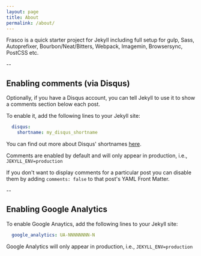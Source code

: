 ```yaml
---
layout: page
title: About
permalink: /about/
---
```


Frasco is a quick starter project for Jekyll including full setup for gulp, Sass, Autoprefixer, Bourbon/Neat/Bitters, Webpack, Imagemin, Browsersync, PostCSS etc.

--

## Enabling comments (via Disqus)

Optionally, if you have a Disqus account, you can tell Jekyll to use it to show a comments section below each post.

To enable it, add the following lines to your Jekyll site:

```yaml
  disqus:
    shortname: my_disqus_shortname
```

You can find out more about Disqus' shortnames [here](https://help.disqus.com/customer/portal/articles/466208).

Comments are enabled by default and will only appear in production, i.e., `JEKYLL_ENV=production`

If you don't want to display comments for a particular post you can disable them by adding `comments: false` to that post's YAML Front Matter.

--

## Enabling Google Analytics

To enable Google Anaytics, add the following lines to your Jekyll site:

```yaml
  google_analytics: UA-NNNNNNNN-N
```

Google Analytics will only appear in production, i.e., `JEKYLL_ENV=production`
